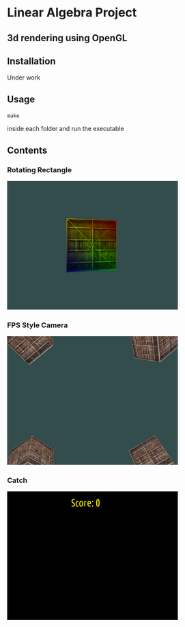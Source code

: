 # Linear Algebra Project

## 3d rendering using OpenGL

## Installation

Under work


## Usage

```
make
```
inside each folder and run the executable

## Contents

### Rotating Rectangle

<img src="docs/rotating.gif" height="300">

### FPS Style Camera

<img src="docs/camera.gif" height="300" >

### Catch

<img src="docs/catch.gif" height="300">


